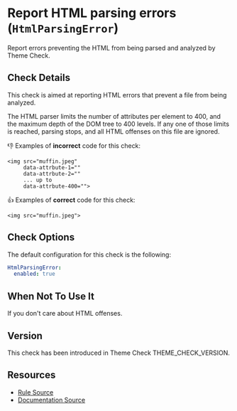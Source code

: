 # Report HTML parsing errors (`HtmlParsingError`)

Report errors preventing the HTML from being parsed and analyzed by Theme Check.

## Check Details

This check is aimed at reporting HTML errors that prevent a file from being analyzed.

The HTML parser limits the number of attributes per element to 400, and the maximum depth of the DOM tree to 400 levels. If any one of those limits is reached, parsing stops, and all HTML offenses on this file are ignored.

:-1: Examples of **incorrect** code for this check:

```liquid
<img src="muffin.jpeg"
     data-attrbute-1=""
     data-attrbute-2=""
     ... up to
     data-attrbute-400="">
```

:+1: Examples of **correct** code for this check:

```liquid
<img src="muffin.jpeg">
```

## Check Options

The default configuration for this check is the following:

```yaml
HtmlParsingError:
  enabled: true
```

## When Not To Use It

If you don't care about HTML offenses.

## Version

This check has been introduced in Theme Check THEME_CHECK_VERSION.

## Resources

- [Rule Source][codesource]
- [Documentation Source][docsource]

[codesource]: /lib/theme_check/checks/html_parsing_error.rb
[docsource]: /docs/checks/html_parsing_error.md
